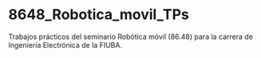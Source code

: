 # 8648_Robotica_movil_TPs

Trabajos prácticos del seminario Robótica móvil (86.48) para la carrera de Ingeniería Electrónica de la FIUBA.
